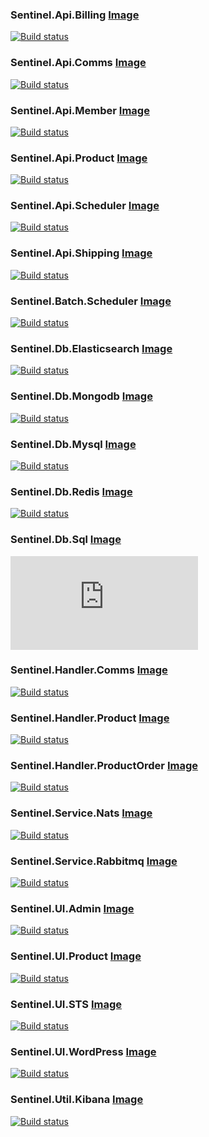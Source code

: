 ### Sentinel.Api.Billing   <a href="https://hub.docker.com/r/mmercan/sentinel-api-billing/" target="_blank">Image</a>
[![Build status](https://mrtmrcn.visualstudio.com/sentinel/_apis/build/status/sentinel%20docker%20builders/Sentinel.Api.Billing)](https://mrtmrcn.visualstudio.com/sentinel/_build/latest?definitionId=72)

### Sentinel.Api.Comms   <a href="https://hub.docker.com/r/mmercan/sentinel-api-comms/" target="_blank">Image</a>
[![Build status](https://mrtmrcn.visualstudio.com/sentinel/_apis/build/status/sentinel%20docker%20builders/Sentinel.Api.Comms)](https://mrtmrcn.visualstudio.com/sentinel/_build/latest?definitionId=49)

### Sentinel.Api.Member   <a href="https://hub.docker.com/r/mmercan/sentinel-api-member/" target="_blank">Image</a>
[![Build status](https://mrtmrcn.visualstudio.com/sentinel/_apis/build/status/sentinel%20docker%20builders/Sentinel.Api.Member)](https://mrtmrcn.visualstudio.com/sentinel/_build/latest?definitionId=51)

### Sentinel.Api.Product   <a href="https://hub.docker.com/r/mmercan/sentinel-api-product/" target="_blank">Image</a>
[![Build status](https://mrtmrcn.visualstudio.com/sentinel/_apis/build/status/sentinel%20docker%20builders/Sentinel.Api.Product)](https://mrtmrcn.visualstudio.com/sentinel/_build/latest?definitionId=52)

### Sentinel.Api.Scheduler   <a href="https://hub.docker.com/r/mmercan/sentinel-api-scheduler/" target="_blank">Image</a>
[![Build status](https://mrtmrcn.visualstudio.com/sentinel/_apis/build/status/sentinel%20docker%20builders/Sentinel.Api.Scheduler)](https://mrtmrcn.visualstudio.com/sentinel/_build/latest?definitionId=53)

### Sentinel.Api.Shipping  <a href="https://hub.docker.com/r/mmercan/sentinel-api-shipping/" target="_blank">Image</a>
[![Build status](https://mrtmrcn.visualstudio.com/sentinel/_apis/build/status/sentinel%20docker%20builders/Sentinel.Api.Shipping)](https://mrtmrcn.visualstudio.com/sentinel/_build/latest?definitionId=54)

### Sentinel.Batch.Scheduler  <a href="https://hub.docker.com/r/mmercan/sentinel-batch-scheduler/" target="_blank">Image</a>
[![Build status](https://mrtmrcn.visualstudio.com/sentinel/_apis/build/status/sentinel%20docker%20builders/Sentinel.Batch.Scheduler)](https://mrtmrcn.visualstudio.com/sentinel/_build/latest?definitionId=55)

### Sentinel.Db.Elasticsearch  <a href="https://hub.docker.com/r/mmercan/sentinel-db-elasticsearch/" target="_blank">Image</a>
[![Build status](https://mrtmrcn.visualstudio.com/sentinel/_apis/build/status/sentinel%20docker%20builders/Sentinel.Db.Elasticsearch)](https://mrtmrcn.visualstudio.com/sentinel/_build/latest?definitionId=59)

### Sentinel.Db.Mongodb  <a href="https://hub.docker.com/r/mmercan/sentinel-db-mongodb/" target="_blank">Image</a>
[![Build status](https://mrtmrcn.visualstudio.com/sentinel/_apis/build/status/sentinel%20docker%20builders/Sentinel.Db.Mongodb)](https://mrtmrcn.visualstudio.com/sentinel/_build/latest?definitionId=60)

### Sentinel.Db.Mysql  <a href="https://hub.docker.com/r/mmercan/sentinel-db-mysql/" target="_blank">Image</a>
[![Build status](https://mrtmrcn.visualstudio.com/sentinel/_apis/build/status/sentinel%20docker%20builders/Sentinel.Db.Mysql)](https://mrtmrcn.visualstudio.com/sentinel/_build/latest?definitionId=61)

### Sentinel.Db.Redis  <a href="https://hub.docker.com/r/mmercan/sentinel-db-redis/" target="_blank">Image</a>
[![Build status](https://mrtmrcn.visualstudio.com/sentinel/_apis/build/status/sentinel%20docker%20builders/Sentinel.Db.Redis)](https://mrtmrcn.visualstudio.com/sentinel/_build/latest?definitionId=62)

### Sentinel.Db.Sql  <a href="https://hub.docker.com/r/mmercan/sentinel-db-sql/" target="_blank">Image</a>
[![Build status](https://mrtmrcn.visualstudio.com/sentinel/_apis/build/status/sentinel%20docker%20builders/Sentinel.Db.Sql)](https://mrtmrcn.visualstudio.com/sentinel/_build/latest?definitionId=63)

### Sentinel.Handler.Comms  <a href="https://hub.docker.com/r/mmercan/sentinel-handler-comms/" target="_blank">Image</a>
[![Build status](https://mrtmrcn.visualstudio.com/sentinel/_apis/build/status/sentinel%20docker%20builders/Sentinel.Handler.Comms)](https://mrtmrcn.visualstudio.com/sentinel/_build/latest?definitionId=56)

### Sentinel.Handler.Product  <a href="https://hub.docker.com/r/mmercan/sentinel-handler-product/" target="_blank">Image</a>
[![Build status](https://mrtmrcn.visualstudio.com/sentinel/_apis/build/status/sentinel%20docker%20builders/Sentinel.Handler.Product)](https://mrtmrcn.visualstudio.com/sentinel/_build/latest?definitionId=57)

### Sentinel.Handler.ProductOrder  <a href="https://hub.docker.com/r/mmercan/sentinel-handler-productorder/" target="_blank">Image</a>
[![Build status](https://mrtmrcn.visualstudio.com/sentinel/_apis/build/status/sentinel%20docker%20builders/Sentinel.Handler.ProductOrder)](https://mrtmrcn.visualstudio.com/sentinel/_build/latest?definitionId=58)

### Sentinel.Service.Nats  <a href="https://hub.docker.com/r/mmercan/sentinel-service-nats/" target="_blank">Image</a>
[![Build status](https://mrtmrcn.visualstudio.com/sentinel/_apis/build/status/sentinel%20docker%20builders/Sentinel.Service.Nats)](https://mrtmrcn.visualstudio.com/sentinel/_build/latest?definitionId=64)

### Sentinel.Service.Rabbitmq  <a href="https://hub.docker.com/r/mmercan/sentinel-service-rabbitmq/" target="_blank">Image</a>
[![Build status](https://mrtmrcn.visualstudio.com/sentinel/_apis/build/status/sentinel%20docker%20builders/Sentinel.Service.Rabbitmq)](https://mrtmrcn.visualstudio.com/sentinel/_build/latest?definitionId=65)

### Sentinel.UI.Admin  <a href="https://hub.docker.com/r/mmercan/sentinel-ui-admin/" target="_blank">Image</a>
[![Build status](https://mrtmrcn.visualstudio.com/sentinel/_apis/build/status/sentinel%20docker%20builders/Sentinel.UI.Admin)](https://mrtmrcn.visualstudio.com/sentinel/_build/latest?definitionId=66)

### Sentinel.UI.Product  <a href="https://hub.docker.com/r/mmercan/sentinel-ui-product/" target="_blank">Image</a>
[![Build status](https://mrtmrcn.visualstudio.com/sentinel/_apis/build/status/sentinel%20docker%20builders/Sentinel.UI.Product)](https://mrtmrcn.visualstudio.com/sentinel/_build/latest?definitionId=50)

### Sentinel.UI.STS  <a href="https://hub.docker.com/r/mmercan/sentinel-ui-sts/" target="_blank">Image</a>
[![Build status](https://mrtmrcn.visualstudio.com/sentinel/_apis/build/status/sentinel%20docker%20builders/Sentinel.UI.STS)](https://mrtmrcn.visualstudio.com/sentinel/_build/latest?definitionId=67)

### Sentinel.UI.WordPress  <a href="https://hub.docker.com/r/mmercan/sentinel-ui-wordpress/" target="_blank">Image</a>
[![Build status](https://mrtmrcn.visualstudio.com/sentinel/_apis/build/status/sentinel%20docker%20builders/Sentinel.UI.WordPress)](https://mrtmrcn.visualstudio.com/sentinel/_build/latest?definitionId=68)

### Sentinel.Util.Kibana  <a href="https://hub.docker.com/r/mmercan/sentinel-util-kibana/" target="_blank">Image</a>
[![Build status](https://mrtmrcn.visualstudio.com/sentinel/_apis/build/status/sentinel%20docker%20builders/Sentinel.Util.Kibana)](https://mrtmrcn.visualstudio.com/sentinel/_build/latest?definitionId=70)


